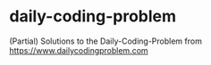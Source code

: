 # daily-coding-problem
(Partial) Solutions to the Daily-Coding-Problem from https://www.dailycodingproblem.com
